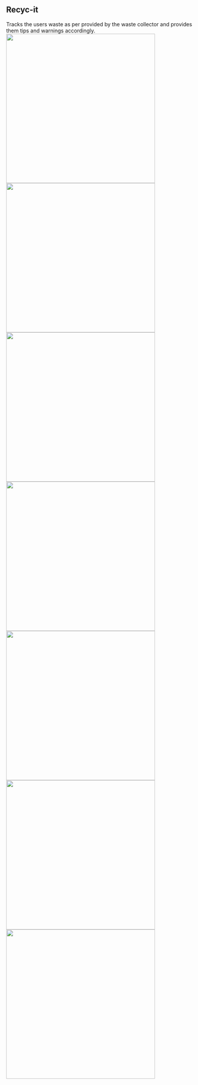 ## Recyc-it
Tracks the users waste as per provided by the waste collector and provides them tips and warnings accordingly.
<img src="Screenshots/Screenshot1.png" width="400">
<img src="Screenshots/Screenshot2.png" width="400">
<img src="Screenshots/Screenshot3.png" width="400">
<img src="Screenshots/Screenshot4.png" width="400">
<img src="Screenshots/Screenshot5.png" width="400">
<img src="Screenshots/Screenshot_6.png" width="400">
<img src="Screenshots/Screenshot_7.png" width="400">
